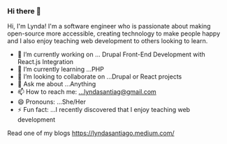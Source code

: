 ### Hi there 👋

Hi, I'm Lynda! I'm a software engineer who is passionate about making open-source more accessible, creating technology to make people happy and I also enjoy teaching web development to others looking to learn.
 
- 🔭 I’m currently working on ...  Drupal Front-End Development with React.js Integration
- 🌱 I’m currently learning ...PHP
- 👯 I’m looking to collaborate on ...Drupal or React projects
- 💬 Ask me about ...Anything
- 📫 How to reach me: ...lyndasantiag@gmail.com
- 😄 Pronouns: ...She/Her
- ⚡ Fun fact: ...I recently discovered that I enjoy teaching web development

Read one of my blogs https://lyndasantiago.medium.com/
